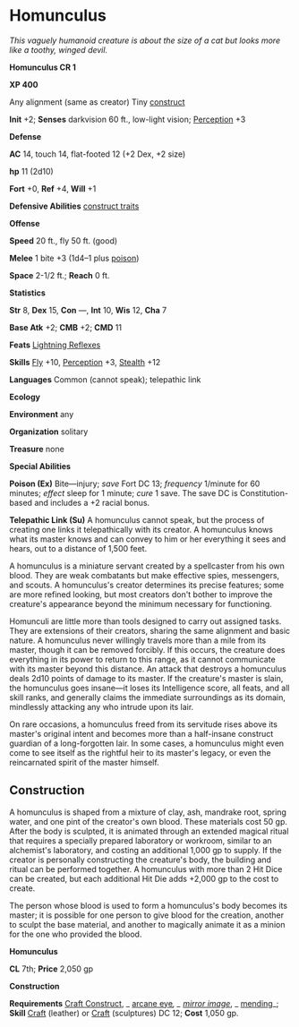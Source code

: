 # Homunculus

_This vaguely humanoid creature is about the size of a cat but looks more like a toothy, winged devil._

**Homunculus CR 1**

**XP 400**

Any alignment (same as creator) Tiny [construct](creatureTypes#_construct)

**Init** +2; **Senses** darkvision 60 ft., low-light vision; [Perception](../skills/perception#_perception) +3

**Defense**

**AC** 14, touch 14, flat-footed 12 (+2 Dex, +2 size)

**hp** 11 (2d10)

**Fort** +0, **Ref** +4, **Will** +1

**Defensive Abilities** [construct traits](universalMonsterRules#_construct-traits)

**Offense**

**Speed** 20 ft., fly 50 ft. (good)

**Melee** 1 bite +3 (1d4–1 plus [poison](universalMonsterRules#_poison))

**Space** 2-1/2 ft.; **Reach** 0 ft.

**Statistics**

**Str** 8, **Dex** 15, **Con** —, **Int** 10, **Wis** 12, **Cha** 7

**Base Atk** +2; **CMB** +2; **CMD** 11

**Feats** [Lightning Reflexes](../feats#_lightning-reflexes)

**Skills** [Fly](../skills/fly#_fly) +10, [Perception](../skills/perception#_perception) +3, [Stealth](../skills/stealth#_stealth) +12

**Languages** Common (cannot speak); telepathic link

**Ecology**

**Environment** any

**Organization** solitary

**Treasure** none

**Special Abilities**

**Poison (Ex)** Bite—injury; _save_ Fort DC 13; _frequency_ 1/minute for 60 minutes; _effect_ sleep for 1 minute; _cure_ 1 save. The save DC is Constitution-based and includes a +2 racial bonus.

**Telepathic Link (Su)** A homunculus cannot speak, but the process of creating one links it telepathically with its creator. A homunculus knows what its master knows and can convey to him or her everything it sees and hears, out to a distance of 1,500 feet.

A homunculus is a miniature servant created by a spellcaster from his own blood. They are weak combatants but make effective spies, messengers, and scouts. A homunculus's creator determines its precise features; some are more refined looking, but most creators don't bother to improve the creature's appearance beyond the minimum necessary for functioning.

Homunculi are little more than tools designed to carry out assigned tasks. They are extensions of their creators, sharing the same alignment and basic nature. A homunculus never willingly travels more than a mile from its master, though it can be removed forcibly. If this occurs, the creature does everything in its power to return to this range, as it cannot communicate with its master beyond this distance. An attack that destroys a homunculus deals 2d10 points of damage to its master. If the creature's master is slain, the homunculus goes insane—it loses its Intelligence score, all feats, and all skill ranks, and generally claims the immediate surroundings as its domain, mindlessly attacking any who intrude upon its lair.

On rare occasions, a homunculus freed from its servitude rises above its master's original intent and becomes more than a half-insane construct guardian of a long-forgotten lair. In some cases, a homunculus might even come to see itself as the rightful heir to its master's legacy, or even the reincarnated spirit of the master himself.

## Construction

A homunculus is shaped from a mixture of clay, ash, mandrake root, spring water, and one pint of the creator's own blood. These materials cost 50 gp. After the body is sculpted, it is animated through an extended magical ritual that requires a specially prepared laboratory or workroom, similar to an alchemist's laboratory, and costing an additional 1,000 gp to supply. If the creator is personally constructing the creature's body, the building and ritual can be performed together. A homunculus with more than 2 Hit Dice can be created, but each additional Hit Die adds +2,000 gp to the cost to create.

The person whose blood is used to form a homunculus's body becomes its master; it is possible for one person to give blood for the creation, another to sculpt the base material, and another to magically animate it as a minion for the one who provided the blood.

**Homunculus**

**CL** 7th; **Price** 2,050 gp

**Construction**

**Requirements** [Craft Construct](monsterFeats#_craft-construct), _ [arcane eye](../spells/arcaneEye#_arcane-eye)_, _ [mirror image](../spells/mirrorImage#_mirror-image)_, _ [mending](../spells/mending#_mending)_; **Skill** [Craft](../skills/craft#_craft) (leather) or [Craft](../skills/craft#_craft) (sculptures) DC 12; **Cost** 1,050 gp.

